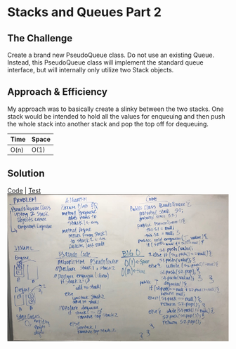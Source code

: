 # Stacks and Queues Part 2
## The Challenge
Create a brand new PseudoQueue class. Do not use an existing Queue. Instead, this PseudoQueue class will implement the standard queue interface, but will internally only utilize two Stack objects.

## Approach & Efficiency
My approach was to basically create a slinky between the two stacks. One stack would be intended to hold all the values for enqueuing and then push the whole stack into another stack and pop the top off for dequeuing.

Time | Space
--- | ---
O(n) | O(1)

## Solution
[Code](../src/main/java/stacksAndQueues/PseudoQueue.java) | [Test](../src/test/java/stacksAndQueues/PseudoQueueTest.java)
![White board solution to Pseudo Queue](../assets/pseudo_queue.JPG)
